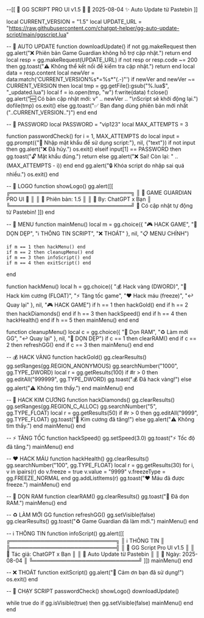 --[[
  🔰 GG SCRIPT PRO UI v1.5 🔰
  📅 2025-08-04
  ✨ Auto Update từ Pastebin
]]

local CURRENT_VERSION = "1.5"
local UPDATE_URL = "https://raw.githubusercontent.com/chatgpt-helper/gg-auto-update-script/main/ggscript.lua"

-- 🔁 AUTO UPDATE
function downloadUpdate()
    if not gg.makeRequest then
        gg.alert("❌ Phiên bản Game Guardian không hỗ trợ cập nhật.")
        return
    end
    local resp = gg.makeRequest(UPDATE_URL)
    if not resp or resp.code ~= 200 then
        gg.toast("⚠️ Không thể kết nối để kiểm tra cập nhật.")
        return
    end
    local data = resp.content
    local newVer = data:match('CURRENT_VERSION%s*=%s*"(.-)"')
    if newVer and newVer ~= CURRENT_VERSION then
        local tmp = gg.getFile():gsub("%.lua$", "_updated.lua")
        local f = io.open(tmp, "w")
        f:write(data)
        f:close()
        gg.alert("🆕 Có bản cập nhật mới: v" .. newVer .. "\nScript sẽ khởi động lại.")
        dofile(tmp)
        os.exit()
    else
        gg.toast("✅ Bạn đang dùng phiên bản mới nhất ("..CURRENT_VERSION..")")
    end
end

-- 🔐 PASSWORD
local PASSWORD = "vip123"
local MAX_ATTEMPTS = 3

function passwordCheck()
    for i = 1, MAX_ATTEMPTS do
        local input = gg.prompt({"🔐 Nhập mật khẩu để sử dụng script:"}, nil, {"text"})
        if not input then
            gg.alert("❌ Đã hủy.")
            os.exit()
        elseif input[1] == PASSWORD then
            gg.toast("🔓 Mật khẩu đúng.")
            return
        else
            gg.alert("❌ Sai! Còn lại: " .. (MAX_ATTEMPTS - i))
        end
    end
    gg.alert("🔒 Khóa script do nhập sai quá nhiều.")
    os.exit()
end

-- 🎨 LOGO
function showLogo()
    gg.alert([[
╔════════════════════════════════╗
║   🔰 GAME GUARDIAN PRO UI 🔰   ║
║   📆 Phiên bản: 1.5            ║
║   👤 By: ChatGPT x Bạn         ║
╚════════════════════════════════╝
📢 Có cập nhật tự động từ Pastebin!
    ]])
end

-- 📜 MENU
function mainMenu()
    local m = gg.choice({
        "🎮 HACK GAME",
        "🧹 DỌN DẸP",
        "ℹ️ THÔNG TIN SCRIPT",
        "❌ THOÁT"
    }, nil, "📋 MENU CHÍNH")

    if m == 1 then hackMenu() end
    if m == 2 then cleanupMenu() end
    if m == 3 then infoScript() end
    if m == 4 then exitScript() end
end

function hackMenu()
    local h = gg.choice({
        "💰 Hack vàng (DWORD)",
        "💎 Hack kim cương (FLOAT)",
        "⚡ Tăng tốc game",
        "❤️ Hack máu (freeze)",
        "↩️ Quay lại"
    }, nil, "🎮 HACK GAME")
    if h == 1 then hackGold() end
    if h == 2 then hackDiamonds() end
    if h == 3 then hackSpeed() end
    if h == 4 then hackHealth() end
    if h == 5 then mainMenu() end
end

function cleanupMenu()
    local c = gg.choice({
        "🧹 Dọn RAM",
        "♻️ Làm mới GG",
        "↩️ Quay lại"
    }, nil, "🧹 DỌN DẸP")
    if c == 1 then clearRAM() end
    if c == 2 then refreshGG() end
    if c == 3 then mainMenu() end
end

-- 💰 HACK VÀNG
function hackGold()
    gg.clearResults()
    gg.setRanges(gg.REGION_ANONYMOUS)
    gg.searchNumber("1000", gg.TYPE_DWORD)
    local r = gg.getResults(100)
    if #r > 0 then
        gg.editAll("999999", gg.TYPE_DWORD)
        gg.toast("💰 Đã hack vàng!")
    else
        gg.alert("⚠️ Không tìm thấy.")
    end
    mainMenu()
end

-- 💎 HACK KIM CƯƠNG
function hackDiamonds()
    gg.clearResults()
    gg.setRanges(gg.REGION_C_ALLOC)
    gg.searchNumber("5", gg.TYPE_FLOAT)
    local r = gg.getResults(50)
    if #r > 0 then
        gg.editAll("9999", gg.TYPE_FLOAT)
        gg.toast("💎 Kim cương đã tăng!")
    else
        gg.alert("⚠️ Không tìm thấy.")
    end
    mainMenu()
end

-- ⚡ TĂNG TỐC
function hackSpeed()
    gg.setSpeed(3.0)
    gg.toast("⚡ Tốc độ đã tăng.")
    mainMenu()
end

-- ❤️ HACK MÁU
function hackHealth()
    gg.clearResults()
    gg.searchNumber("100", gg.TYPE_FLOAT)
    local r = gg.getResults(30)
    for i, v in ipairs(r) do
        v.freeze = true
        v.value = "9999"
        v.freezeType = gg.FREEZE_NORMAL
    end
    gg.addListItems(r)
    gg.toast("❤️ Máu đã được freeze.")
    mainMenu()
end

-- 🧹 DỌN RAM
function clearRAM()
    gg.clearResults()
    gg.toast("🧹 Đã dọn RAM.")
    mainMenu()
end

-- ♻️ LÀM MỚI GG
function refreshGG()
    gg.setVisible(false)
    gg.clearResults()
    gg.toast("♻️ Game Guardian đã làm mới.")
    mainMenu()
end

-- ℹ️ THÔNG TIN
function infoScript()
    gg.alert([[
╔════════════════════════════╗
║        ℹ️ THÔNG TIN        ║
╠════════════════════════════╣
║ 🔰 GG Script Pro UI v1.5   ║
║ 👤 Tác giả: ChatGPT x Bạn  ║
║ 🔄 Auto Update từ Pastebin ║
║ 📅 Ngày: 2025-08-04        ║
╚════════════════════════════╝
    ]])
    mainMenu()
end

-- ❌ THOÁT
function exitScript()
    gg.alert("👋 Cảm ơn bạn đã sử dụng!")
    os.exit()
end

-- 🚀 CHẠY SCRIPT
passwordCheck()
showLogo()
downloadUpdate()

while true do
    if gg.isVisible(true) then
        gg.setVisible(false)
        mainMenu()
    end
end
